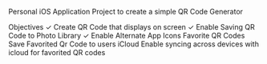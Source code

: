 Personal iOS Application Project to create a simple QR Code Generator

Objectives
  ✓ Create QR Code that displays on screen
  ✓ Enable Saving QR Code to Photo Library
  ✓ Enable Alternate App Icons
  Favorite QR Codes
  Save Favorited Qr Code to users iCloud
  Enable syncing across devices with icloud for favorited QR codes

